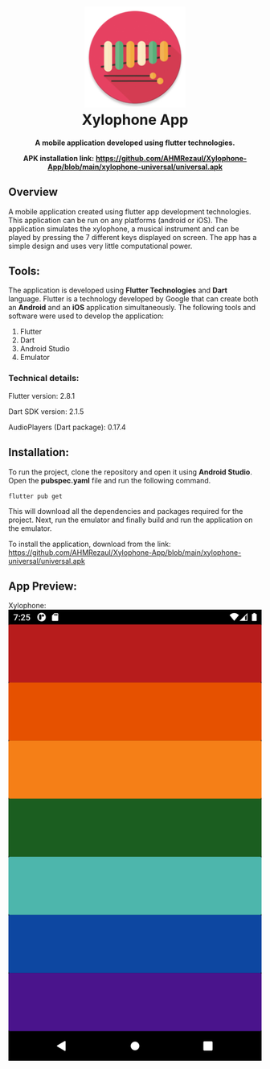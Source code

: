<h1 align="center">
<img src="https://github.com/AHMRezaul/Xylophone-App/blob/main/android/app/src/main/res/mipmap-xxxhdpi/ic_launcher_round.png"  width="200" height="200" />
<br> Xylophone App </br>
</h1>

<h4 align="center">
A mobile application developed using flutter technologies.

APK installation link: https://github.com/AHMRezaul/Xylophone-App/blob/main/xylophone-universal/universal.apk
</h4>

## Overview
A mobile application created using flutter app development technologies. This application can be run on any platforms (android or iOS).
The application simulates the xylophone, a musical instrument and can be played by pressing the 7 different keys displayed on screen.
The app has a simple design and uses very little computational power.

## Tools:
The application is developed using **Flutter Technologies** and **Dart** language. Flutter is a technology developed by Google that can create both an **Android** and an **iOS** application simultaneously.
The following tools and software were used to develop the application:
1. Flutter
2. Dart
3. Android Studio
4. Emulator

### Technical details:
Flutter version: 2.8.1

Dart SDK version: 2.1.5

AudioPlayers (Dart package): 0.17.4

## Installation:
To run the project, clone the repository and open it using **Android Studio**.
Open the **pubspec.yaml** file and run the following command.
```
flutter pub get
```
This will download all the dependencies and packages required for the project. 
Next, run the emulator and finally build and run the application on the emulator.

To install the application, download from the link: https://github.com/AHMRezaul/Xylophone-App/blob/main/xylophone-universal/universal.apk

## App Preview:
Xylophone:
![screenshot](https://github.com/AHMRezaul/Xylophone-App/blob/main/Screenshot.png)

